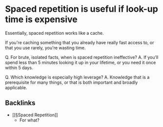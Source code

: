 # Spaced repetition is useful if look-up time is expensive
Essentially, spaced repetition works like a cache. 

If you're caching something that you already have really fast access to, or that you use rarely, you're wasting time.

Q. For brute, isolated facts, when is spaced repetition ineffective?
A. If you’ll spend less than 5 minutes looking it up in your lifetime, or you need it once within 5 days.

Q. Which knowledge is especially high leverage?
A.  Knowledge that is a prerequisite for many things, or that is both important and broadly applicable.

## Backlinks
* [[§Spaced Repetition]]
	* For what?

<!-- #Life -->

<!-- {BearID:1A182A25-F24D-4AD6-A9FE-64343CAA6EDD-15756-00001304500C2D35} -->
